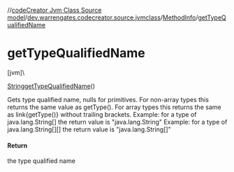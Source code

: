 //[codeCreator Jvm Class Source model](../../../index.md)/[dev.warrengates.codecreator.source.jvmclass](../index.md)/[MethodInfo](index.md)/[getTypeQualifiedName](get-type-qualified-name.md)

# getTypeQualifiedName

[jvm]\

[String](https://docs.oracle.com/javase/8/docs/api/java/lang/String.html)[getTypeQualifiedName](get-type-qualified-name.md)()

Gets type qualified name, nulls for primitives. For non-array types this returns the same value as getType(). For array types this returns the same as link{getType()} without trailing brackets. Example: for a type of java.lang.String[] the return value is &quot;java.lang.String&quot; Example: for a type of java.lang.String[][] the return value is &quot;java.lang.String[]&quot;

#### Return

the type qualified name
